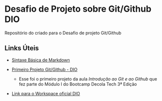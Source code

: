 # Desafio de Projeto sobre Git/Github DIO
Repositório do criado para o Desafio de projeto Git/Github

## Links Úteis
- [Sintaxe Básica de Markdown](https://www.markdownguide.org/basic-syntax/)
- [Primeiro Projeto Git/Github - DIO](https://github.com/Kedinha/livro-receitas)

    - Esse foi o primeiro projeto da aula _Introdução ao Git e ao Github_ que fez parte do Módulo I do Bootcamp Decola Tech 3ª Edição
- [Link para o Workspace oficial DIO](https://github.com/Kedinha/projetos-DIO)